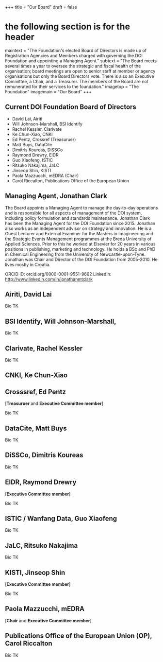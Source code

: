 +++
title = "Our Board"
draft = false
# the following section is for the header
maintext = "The Foundation's elected Board of Directors is made up of Registration Agencies and Members charged with governing the DOI Foundation and appointing a Managing Agent."
subtext = "The Board meets several times a year to oversee the strategic and fiscal health of the organisation; board meetings are open to senior staff at member or agency organisations but only the Board Directors vote. There is also an Executive Committee, a Chair, and a Treasurer. The members of the Board are not remunerated for their services to the foundation."
imagetop = "The Foundation"
imagemain = "Our Board"
+++

## Current DOI Foundation Board of Directors

- David Lai, Airiti
- Will Johnson-Marshall, BSI Identify 
- Rachel Kessler, Clarivate
- Ke Chun-Xiao, CNKI
- Ed Pentz, Crossref (Treasuruer)
- Matt Buys, DataCite
- Dimitris Koureas, DiSSCo
- Raymond Drewry, EIDR
- Guo Xiaofeng, ISTIC
- Ritsuko Nakajima, JaLC
- Jinseop Shin, KISTI
- Paola Mazzucchi, mEDRA (Chair)
- Carol Riccalton, Publications Office of the European Union


## Managing Agent, Jonathan Clark

The Board appoints a Managing Agent to manage the day-to-day operations and is responsible for all aspects of management of the DOI system, including policy formulation and standards maintenance. Jonathan Clark has been the Managing Agent for the DOI Foundation since 2015. Jonathan also works as an independent advisor on strategy and innovation. He is a Guest Lecturer and External Examiner for the Masters in Imagineering and the Strategic Events Management programmes at the Breda University of Applied Sciences. Prior to this he worked at Elsevier for 20 years in various positions in publishing, marketing and technology. He holds a BSc and PhD in Chemical Engineering from the University of Newcastle-upon-Tyne. Jonathan was Chair and Director of the DOI Foundation from 2005-2010. He lives mostly in Croatia.

ORCID ID: orcid.org/0000-0001-9551-9662
LinkedIn: http://www.linkedin.com/in/jonathanmtclark

## Airiti, David Lai

Bio TK

## BSI Identify, Will Johnson-Marshall, 

Bio TK

## Clarivate, Rachel Kessler

Bio TK

## CNKI, Ke Chun-Xiao

## Crosssref, Ed Pentz
[**Treasuruer** and **Executive Committee member**]

Bio TK

## DataCite, Matt Buys

Bio TK

## DiSSCo, Dimitris Koureas

Bio TK

## EIDR, Raymond Drewry
[**Executive Committee member**]

Bio TK

## ISTIC / Wanfang Data, Guo Xiaofeng

Bio TK

## JaLC, Ritsuko Nakajima

Bio TK

## KISTI, Jinseop Shin
[**Executive Committee member**]

Bio TK

## Paola Mazzucchi, mEDRA 
[**Chair** and **Executive Committee member**]

## Publications Office of the European Union (OP), Carol Riccalton

Bio TK
